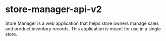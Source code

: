 # store-manager-api-v2
Store Manager is a web application that helps store owners manage sales and product inventory records. This application is meant for use in a single store.
